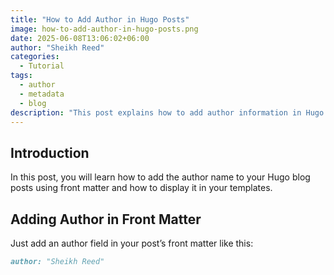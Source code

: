 ```yaml
---
title: "How to Add Author in Hugo Posts"
image: how-to-add-author-in-hugo-posts.png
date: 2025-06-08T13:06:02+06:00
author: "Sheikh Reed"
categories:
  - Tutorial
tags:
  - author
  - metadata
  - blog
description: "This post explains how to add author information in Hugo blog posts."
---
```


## Introduction

In this post, you will learn how to add the author name to your Hugo blog posts using front matter and how to display it in your templates.

## Adding Author in Front Matter

Just add an author field in your post’s front matter like this:

```markdown
author: "Sheikh Reed"
```
